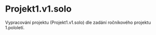 # Projekt1.v1.solo
Vypracování projektu (Projekt1.v1.solo) dle zadání ročníkového projektu 1.pololetí.
